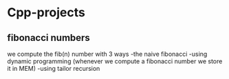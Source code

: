 # Cpp-projects

fibonacci numbers
-----------------

we compute the fib(n) number with 3 ways
-the naive fibonacci
-using dynamic programming (whenever we compute a fibonacci number we store it in MEM)
-using tailor recursion
